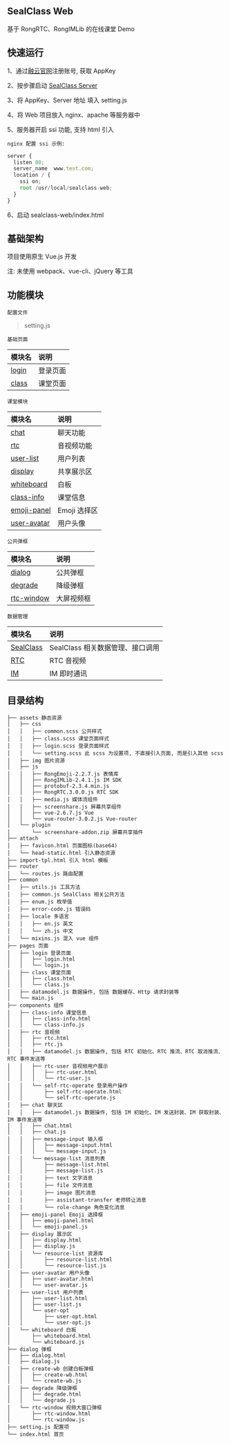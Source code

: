 ## SealClass Web

基于 RongRTC、RongIMLib 的在线课堂 Demo

## 快速运行

1、通过[融云官网](https://developer.rongcloud.cn/signup?_blank)注册账号, 获取 AppKey

2、按步骤启动 [SealClass Server](https://github.com/rongcloud/sealclass-server?_blank)

3、将 AppKey、Server 地址 填入 setting.js

4、将 Web 项目放入 nginx、apache 等服务器中

5、服务器开启 ssi 功能, 支持 html 引入

`nginx 配置 ssi 示例:`

```js
server {
  listen 80;
  server_name  www.test.com;
  location / {
    ssi on;
    root /usr/local/sealclass-web;
  }
}
```

6、启动 sealclass-web/index.html

## 基础架构

项目使用原生 Vue.js 开发

注: 未使用 webpack、vue-cli、jQuery 等工具

## 功能模块

`配置文件`

> setting.js

`基础页面`

| 模块名        | 说明     |
| :---------- | :------- |
| [login](./docs/login.md) |  登录页面  |
| [class](./docs/class.md) |  课堂页面  |

`课堂模块`

| 模块名        | 说明     |
| :---------- | :------- |
| [chat](./docs/class/chat.md) |  聊天功能  |
| [rtc](./docs/class/rtc.md) |  音视频功能  |
| [user-list](./docs/class/user-list.md) |  用户列表  |
| [display](./docs/class/display.md) |  共享展示区  |
| [whiteboard](./docs/class/whiteboard.md) |  白板  |
| [class-info](./docs/class/class-info.md) |  课堂信息  |
| [emoji-panel](./docs/class/emoji-panel.md) |  Emoji 选择区  |
| [user-avatar](./docs/class/user-avatar.md) |  用户头像  |

`公共弹框`

| 模块名        | 说明     |
| :---------- | :------- |
| [dialog](./docs/dialog/dialog.md) |  公共弹框  |
| [degrade](./docs/dialog/degrade.md) |  降级弹框  |
| [rtc-window](./docs/dialog/rtc-window.md) |  大屏视频框  |

`数据管理`

| 模块名        | 说明     |
| :---------- | :------- |
| [SealClass](./docs/datamodel/sealClass.md) |  SealClass 相关数据管理、接口调用  |
| [RTC](./docs/datamodel/rtc.md) |  RTC 音视频  |
| [IM](./docs/datamodel/im.md) |  IM 即时通讯  |

## 目录结构

```
├── assets 静态资源
│   ├── css
│   │   ├── common.scss 公共样式
│   │   ├── class.scss 课堂页面样式
│   │   ├── login.scss 登录页面样式
│   │   └── setting.scss 此 scss 为设置项, 不直接引入页面, 而是引入其他 scss
│   ├── img 图片资源
│   ├── js
│   │   ├── RongEmoji-2.2.7.js 表情库
│   │   ├── RongIMLib-2.4.1.js IM SDK
│   │   ├── protobuf-2.3.4.min.js
│   │   ├── RongRTC.3.0.0.js RTC SDK
│   │   ├── media.js 媒体流组件
│   │   ├── screenshare.js 屏幕共享组件
│   │   ├── vue-2.6.7.js Vue
│   │   └── vue-router-3.0.2.js Vue-router
│   └── plugin
│       └── screenshare-addon.zip 屏幕共享插件
├── attach
│   ├── favicon.html 页面图标(base64)
│   └── head-static.html 引入静态资源
├── import-tpl.html 引入 html 模板
├── router
│   └── routes.js 路由配置
├── common
│   ├── utils.js 工具方法
│   ├── common.js SealClass 相关公共方法
│   ├── enum.js 枚举值
│   ├── error-code.js 错误码
│   ├── locale 多语言
│   │   ├── en.js 英文
│   │   └── zh.js 中文
│   └── mixins.js 混入 vue 组件
├── pages 页面
│   ├── login 登录页面
│   │   ├── login.html
│   │   └── login.js
│   ├── class 课堂页面
│   │   ├── class.html
│   │   └── class.js
│   ├── datamodel.js 数据操作, 包括 数据缓存、Http 请求封装等
│   └── main.js
├── components 组件
│   ├── class-info 课堂信息
│   │   ├── class-info.html
│   │   └── class-info.js
│   ├── rtc 音视频
│   │   ├── rtc.html
│   │   ├── rtc.js
│   │   ├── datamodel.js 数据操作, 包括 RTC 初始化、RTC 推流、RTC 取消推流、RTC 事件发送等
│   │   ├── rtc-user 音视频用户展示
│   │   │   ├── rtc-user.html
│   │   │   └── rtc-user.js
│   │   └── self-rtc-operate 登录用户操作
│   │       ├── self-rtc-operate.html
│   │       └── self-rtc-operate.js
│   ├── chat 聊天区
│   │   ├── datamodel.js 数据操作, 包括 IM 初始化、IM 发送封装、IM 获取封装、IM 事件发送等
│   │   ├── chat.html 
│   │   ├── chat.js
│   │   ├── message-input 输入框
│   │   │   ├── message-input.html
│   │   │   └── message-input.js
│   │   └── message-list 消息列表
│   │       ├── message-list.html 
│   │       ├── message-list.js
│   │       ├── text 文字消息
│   │       ├── file 文件消息
│   │       ├── image 图片消息
│   │       ├── assistant-transfer 老师转让消息
│   │       └── role-change 角色变化消息
│   ├── emoji-panel Emoji 选择框
│   │   ├── emoji-panel.html
│   │   └── emoji-panel.js
│   ├── display 展示区
│   │   ├── display.html
│   │   ├── display.js
│   │   └── resource-list 资源库
│   │       ├── resource-list.html
│   │       └── resource-list.js
│   ├── user-avatar 用户头像
│   │   ├── user-avatar.html
│   │   └── user-avatar.js
│   ├── user-list 用户列表
│   │   ├── user-list.html
│   │   ├── user-list.js
│   │   └── user-opt
│   │       ├── user-opt.html
│   │       └── user-opt.js
│   └── whiteboard 白板
│       ├── whiteboard.html
│       └── whiteboard.js
├── dialog 弹框
│   ├── dialog.html
│   ├── dialog.js
│   ├── create-wb 创建白板弹框
│   │   ├── create-wb.html
│   │   └── create-wb.js
│   ├── degrade 降级弹框
│   │   ├── degrade.html
│   │   └── degrade.js
│   └── rtc-window 视频大窗口弹框
│       ├── rtc-window.html
│       └── rtc-window.js
├── setting.js 配置项
└── index.html 首页
```